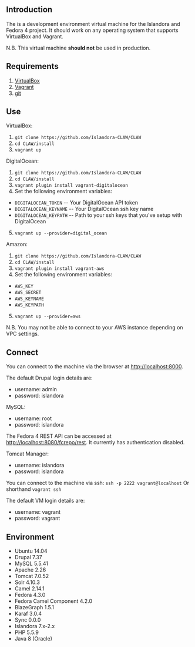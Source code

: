## Introduction

The is a development environment virtual machine for the Islandora and Fedora 4 project. It should work on any operating system that supports VirtualBox and Vagrant.

N.B. This virtual machine **should not** be used in production.

## Requirements

1. [VirtualBox](https://www.virtualbox.org/)
2. [Vagrant](http://www.vagrantup.com/)
3. [git](https://git-scm.com/)

## Use

VirtualBox:

1. `git clone https://github.com/Islandora-CLAW/CLAW`
2. `cd CLAW/install`
3. `vagrant up`

DigitalOcean:

1. `git clone https://github.com/Islandora-CLAW/CLAW`
2. `cd CLAW/install`
3. `vagrant plugin install vagrant-digitalocean`
4. Set the following environment variables:
  * `DIGITALOCEAN_TOKEN` -- Your DigitalOcean API token
  * `DIGITALOCEAN_KEYNAME` -- Your DigitalOcean ssh key name
  * `DIGITALOCEAN_KEYPATH` -- Path to your ssh keys that you've setup with DigitalOcean
5. `vagrant up --provider=digital_ocean`

Amazon:

1. `git clone https://github.com/Islandora-CLAW/CLAW`
2. `cd CLAW/install`
3. `vagrant plugin install vagrant-aws`
4. Set the following environment variables:
  * `AWS_KEY`
  * `AWS_SECRET`
  * `AWS_KEYNAME`
  * `AWS_KEYPATH`
5. `vagrant up --provider=aws`

N.B. You may not be able to connect to your AWS instance depending on VPC settings.

## Connect

You can connect to the machine via the browser at [http://localhost:8000](http://localhost:8000).

The default Drupal login details are:
  
  * username: admin
  * password: islandora

MySQL:
  
  * username: root
  * password: islandora

The Fedora 4 REST API can be accessed at [http://localhost:8080/fcrepo/rest](http://localhost:8080/fcrepo/rest).  It currently has authentication disabled.

Tomcat Manager:
  
  * username: islandora
  * password: islandora

You can connect to the machine via ssh: `ssh -p 2222 vagrant@localhost`
  Or shorthand `vagrant ssh`

The default VM login details are:
  
  * username: vagrant
  * password: vagrant

## Environment

- Ubuntu 14.04
- Drupal 7.37
- MySQL 5.5.41
- Apache 2.26
- Tomcat 7.0.52
- Solr 4.10.3
- Camel 2.14.1
- Fedora 4.3.0
- Fedora Camel Component 4.2.0
- BlazeGraph 1.5.1
- Karaf 3.0.4
- Sync 0.0.0
- Islandora 7.x-2.x
- PHP 5.5.9 
- Java 8 (Oracle)
